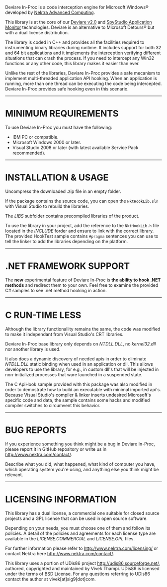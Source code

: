 ﻿Deviare In-Proc is a code interception engine for Microsoft Windows® developed by
[Nektra Advanced Computing](http://www.nektra.com).

This library is at the core of our [Deviare v2.0](http://www.nektra.com/products/deviare-api-hook-windows/)
and [SpyStudio Application Monitor](http://www.nektra.com/products/spystudio-api-monitor/) technologies.
Deviare is an alternative to Microsoft Detours® but with a dual license distribution.

The library is coded in C++ and provides all the facilities required to
instrumenting binary libraries during runtime. It includes support for both 32
and 64 bit applications and it implements the interception verifying different
situations that can crash the process. If you need to intercept any Win32
functions or any other code, this library makes it easier than ever.

Unlike the rest of the libraries, Deviare In-Proc provides a safe mecanism to
implement multi-threaded application API hooking. When an application is
running, more than one thread can be executing the code being intercepted.
Deviare In-Proc provides safe hooking even in this scenario.


----------------------
# MINIMUM REQUIREMENTS

To use Deviare In-Proc you must have the following:

- IBM PC or compatible.
- Microsoft Windows 2000 or later.
- Visual Studio 2008 or later (with latest available Service Pack recommended).


----------------------
# INSTALLATION & USAGE

Uncompress the downloaded .zip file in an empty folder.

If the package contains the source code, you can open the `NktHookLib.sln` with
Visual Studio to rebuild the libraries.

The *LIBS* subfolder contains precompiled libraries of the product.

To use the library in your project, add the reference to the `NktHookLib.h` file
located in the *INCLUDE* forder and ensure to link with the correct library.
The provided HookTest sample contains `#pragma` sentences you can use to tell
the linker to add the libraries depending on the platform.  


------------------------
# .NET FRAMEWORK SUPPORT

The **new** experimental feature of Deviare In-Proc is **the ability to hook
.NET methods** and redirect them to your own. Feel free to examine the provided
C# samples to see .net method hooking in action.


-----------------
# C RUN-TIME LESS

Although the library functionallity remains the same, the code was modified to
make it independant from Visual Studio's CRT libraries.

Deviare In-Proc base library only depends on *NTDLL.DLL*, no *kernel32.dll* nor
another library is used.

It also does a dynamic discovery of needed apis in order to eliminate
*NTDLL.DLL* static binding when used in an application or dll. This allows
developers to use the library, for e.g., in custom dll's that will be injected
in non-initialized processes that ware launched in a suspended state.

The C ApiHook sample provided with this package was also modified in order to
demostrate how to build an executable with minimal imported api's. Because
Visual Studio's compiler & linker inserts undesired Microsoft's specific code
and data, the sample contains some hacks and modified compiler switches to
circumvent this behavior.


-------------
# BUG REPORTS

If you experience something you think might be a bug in Deviare In-Proc, please
report it in GitHub repository or write us in <http://www.nektra.com/contact/>.

Describe what you did, what happened, what kind of computer you have, which
operating system you're using, and anything else you think might be relevant.


-----------------------
# LICENSING INFORMATION

This library has a dual license, a commercial one suitable for closed source
projects and a GPL license that can be used in open source software.

Depending on your needs, you must choose one of them and follow its policies.
A detail of the policies and agreements for each license type are available in
the *LICENSE.COMMERCIAL* and *LICENSE.GPL* files.

For further information please refer to <http://www.nektra.com/licensing/> or
contact Nektra here <http://www.nektra.com/contact/>.

This library uses a portion of UDis86 project <http://udis86.sourceforge.net/>,
authored, copyrighted and maintained by Vivek Thampi. UDis86 is licensed under
the terms of BSD License. For any questions referring to UDis86 contact the
author at vivek[at]sig9[dot]com.
